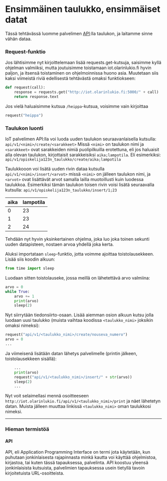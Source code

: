 # Ensimmäinen taulukko, ensimmäiset datat
Tässä tehtävässä luomme palvelimen [API](#api):lla taulukon, ja
laitamme sinne vähän dataa.

### Request-funktio
Jos lähtisimme nyt kirjoittelemaan lisää requests.get-kutsuja,
saisimme kyllä ohjelman valmiiksi, mutta joutuisimme toistamaan
iot.olarinlukio.fi hyvin paljon, ja itsensä toistaminen on
ohjelmoinnissa huono asia. Muutetaan siis kaksi viimeistä riviä
edellisestä tehtävästä omaksi funktiokseen:

```python
def request(call):
    response = requests.get("http://iot.olarinlukio.fi:5000/" + call)
    return response.text
```

Jos vielä haluaisimme kutsua `/heippa`-kutsua, voisimme vain kirjoittaa

```python
request("heippa")
```

### Taulukon luonti
IoT palvelimen API:lla voi luoda uuden taulukon seuraavanlaisella
kutsulla: `api/v1/<nimi>/create/<sarakkeet>` Missä `<nimi>` on
taulukon nimi ja `<sarakkeet>` ovat sarakkeiden nimiä puolipilkuilla
erotettuna, eli jos haluaisit alla olevan taulukon, kirjottaisit
sarakkeisiksi `aika;lampotila`. Eli esimerkiksi:
`api/v1/opiskelija123n_taulukko/create/aika;lampotila`

Taulukkooon voi lisätä uuden rivin dataa kutsulla
`api/v1/<nimi>/insert/<arvot>` missä `<nimi>` on jälleen taulukon
nimi, ja `<arvot>` ovat lisättävät arvot samalla lailla muotoillusti
kuin luodessa taulukkoa. Esimerkiksi tämän taulukon toisen rivin voisi
lisätä seuraavalla kutsulla:
`api/v1/opiskelija123n_taulukko/insert/1;23`

| aika | lampotila |
|------|-----------|
| 0    | 23        |
| 1    | 23        |
| 2    | 24        |

Tehdään nyt hyvin yksinkertainen ohjelma, joka luo joka toinen sekunti
uuden datapisteen, nostaen arvoa yhdellä joka kerta.

Aluksi importataan `sleep`-funktio, jotta voimme ajoittaa
toistolausekkeen. Lisää siis koodin alkuun:

```python
from time import sleep
```

Luodaan sitten toistolauseke, jossa meillä on lähetettävä arvo
valmiina:

```python
arvo = 0
while True:
    arvo += 1
    print(arvo)
    sleep(2)
```

Nyt siirrytään tiedonsiirto-osaan. Lisää aiemman osion alkuun kutsu
jolla luodaan uusi taulukko (muista vaihtaa koodissa `<taulukko_nimi>`
joksikin omaksi nimeksi):

```python
request("api/v1/<taulukko_nimi>/create/nouseva_numero")
arvo = 0
...
```

Ja viimeisenä lisätään datan lähetys palvelimelle (printin jälkeen,
toistolausekkeen sisällä):

```python
    ...
    print(arvo)
    request("api/v1/<taulukko_nimi>/insert/" + str(arvo))
    sleep(2)
    ...
```

Nyt voit selaimellasi mennä osoitteeseen
`http://iot.olarinlukio.fi/api/v1/<taulukko_nimi>/print` ja näet
lähetetyn datan. Muista jälleen muuttaa linkissä `<taulukko_nimi>`
oman taulukkosi nimeksi.


---
### Hieman termistöä
#### <a name="api"></a>API
API, eli Application Programming Interface on termi jota käytetään,
kun puhutaan jonkinlaisesta rajapinnasta minkä kautta voi käyttää
ohjelmistoa, kirjastoa, tai kuten tässä tapauksessa, palvelinta. API
koostuu yleensä jonkinlaisista kutsuista, palvelimien tapauksessa
usein tietyllä tavoin kirjoitetuista URL-osoitteista.
